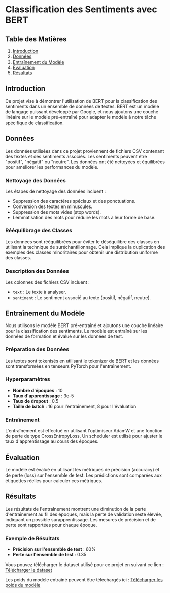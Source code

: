 # Classification des Sentiments avec BERT

## Table des Matières
1. [Introduction](#introduction)
2. [Données](#données)
3. [Entraînement du Modèle](#entraînement-du-modèle)
4. [Évaluation](#évaluation)
5. [Résultats](#résultats)


## Introduction
Ce projet vise à démontrer l'utilisation de BERT pour la classification des sentiments dans un ensemble de données de textes. BERT est un modèle de langage puissant développé par Google, et nous ajoutons une couche linéaire sur le modèle pré-entraîné pour adapter le modèle à notre tâche spécifique de classification.

## Données
Les données utilisées dans ce projet proviennent de fichiers CSV contenant des textes et des sentiments associés. Les sentiments peuvent être "positif", "négatif" ou "neutre". Les données ont été nettoyées et équilibrées pour améliorer les performances du modèle.

### Nettoyage des Données
Les étapes de nettoyage des données incluent :
- Suppression des caractères spéciaux et des ponctuations.
- Conversion des textes en minuscules.
- Suppression des mots vides (stop words).
- Lemmatisation des mots pour réduire les mots à leur forme de base.

### Rééquilibrage des Classes
Les données sont rééquilibrées pour éviter le déséquilibre des classes en utilisant la technique de suréchantillonnage. Cela implique la duplication des exemples des classes minoritaires pour obtenir une distribution uniforme des classes.

### Description des Données
Les colonnes des fichiers CSV incluent :
- `text` : Le texte à analyser.
- `sentiment` : Le sentiment associé au texte (positif, négatif, neutre).

## Entraînement du Modèle
Nous utilisons le modèle BERT pré-entraîné et ajoutons une couche linéaire pour la classification des sentiments. Le modèle est entraîné sur les données de formation et évalué sur les données de test.

### Préparation des Données
Les textes sont tokenisés en utilisant le tokenizer de BERT et les données sont transformées en tenseurs PyTorch pour l'entraînement.

### Hyperparamètres
- **Nombre d'époques** : 10
- **Taux d'apprentissage** : 3e-5
- **Taux de dropout** : 0.5
- **Taille de batch** : 16 pour l'entraînement, 8 pour l'évaluation

### Entraînement
L'entraînement est effectué en utilisant l'optimiseur AdamW et une fonction de perte de type CrossEntropyLoss. Un scheduler est utilisé pour ajuster le taux d'apprentissage au cours des époques.

## Évaluation
Le modèle est évalué en utilisant les métriques de précision (accuracy) et de perte (loss) sur l'ensemble de test. Les prédictions sont comparées aux étiquettes réelles pour calculer ces métriques.

## Résultats
Les résultats de l'entraînement montrent une diminution de la perte d'entraînement au fil des époques, mais la perte de validation reste élevée, indiquant un possible surapprentissage. Les mesures de précision et de perte sont rapportées pour chaque époque.

### Exemple de Résultats
- **Précision sur l'ensemble de test** : 60%
- **Perte sur l'ensemble de test** : 0.35

Vous pouvez télécharger le dataset utilisé pour ce projet en suivant ce lien : [Télécharger le dataset](https://drive.google.com/file/d/1VwvYyvVpULGqFtLCvvII-fPVq6dRuvMs/view?usp=drive_link)

Les poids du modèle entraîné peuvent être téléchargés ici : [Télécharger les poids du modèle](https://drive.google.com/file/d/1DAaj_jdl4rVNoJauOy3XTDPFMQf03nSH/view?usp=sharing)


